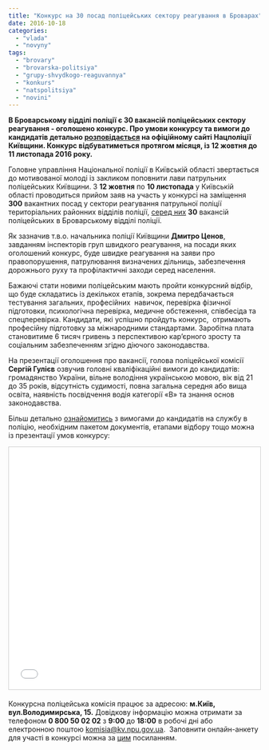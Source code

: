 ```yaml
---
title: "Конкурс на 30 посад поліцейських сектору реагування в Броварах"
date: 2016-10-18
categories: 
  - "vlada"
  - "novyny"
tags: 
  - "brovary"
  - "brovarska-politsiya"
  - "grupy-shvydkogo-reaguvannya"
  - "konkurs"
  - "natspolitsiya"
  - "novini"
---
```


**В Броварському відділі поліції є 30 вакансій поліцейських сектору реагування - оголошено конкурс. Про умови конкурсу та вимоги до кандидатів детально [розповідається](https://kv.npu.gov.ua/uk/publish/article/220061) на офіційному сайті Нацполіції Київщини. Конкурс відбуватиметься протягом місяця, із 12 жовтня до 11 листопада 2016 року.**

Головне управління Національної поліції в Київській області звертається до мотивованої молоді із закликом поповнити лави патрульних поліцейських Київщини. З **12 жовтня** по **10 листопада** у Київській області проводиться прийом заяв на участь у конкурсі на заміщення **300** вакантних посад у сектори реагування патрульної поліції територіальних районних відділів поліції, [серед них](https://kv.npu.gov.ua/uk/publish/article/219994) **30** вакансій поліцейських в Броварському відділі поліції.

Як зазначив т.в.о. начальника поліції Київщини **Дмитро Ценов**, завданням інспекторів груп швидкого реагування, на посади яких оголошений конкурс, буде швидке реагування на заяви про правопорушення, патрулювання визначених дільниць, забезпечення дорожнього руху та профілактичні заходи серед населення.

Бажаючі стати новими поліцейським мають пройти конкурсний відбір, що буде складатись із декількох етапів, зокрема передбачається тестування загальних, професійних  навичок, перевірка фізичної підготовки, психологічна перевірка, медичне обстеження, співбесіда та спецперевірка. Кандидати, які успішно пройдуть конкурс,  отримають професійну підготовку за міжнародними стандартами. Заробітна плата становитиме 6 тисяч гривень з перспективою кар’єрного зросту та  соціальним забезпеченням згідно діючого законодавства.

На презентації оголошення про вакансії, голова поліцейської комісії **Сергій Гулієв** озвучив головні кваліфікаційні вимоги до кандидатів: громадянство України, вільне володіння українською мовою, вік від 21 до 35 років, відсутність судимості, повна загальна середня або вища освіта, наявність посвідчення водія категорії «В» та знання основ законодавства.

Більш детально [ознайомитись](http://www.slideshare.net/KhatD/selection-process-kvobl2?ref=https://kv.npu.gov.ua/uk/publish/article/219994) з вимогами до кандидатів на службу в поліцію, необхідним пакетом документів, етапами відбору тощо можна із презентації умов конкурсу:

<iframe style="border: 1px solid #CCC; border-width: 1px; margin-bottom: 5px; max-width: 100%;" src="//www.slideshare.net/slideshow/embed_code/key/ybArE7E2a6XvfE" width="595" height="485" frameborder="0" marginwidth="0" marginheight="0" scrolling="no" allowfullscreen="allowfullscreen"></iframe>

Конкурсна поліцейська комісія працює за адресою: **м.Київ, вул.Володимирська, 15.** Довідкову інформацію можна отримати за телефоном **0 800 50 02 02** з **9:00** до **18:00** в робочі дні або електронною поштою komisia@kv.npu.gov.ua.  Заповнити онлайн-анкету для участі в конкурсі можна за [цим](http://46.164.158.50:51445/) посиланням.
